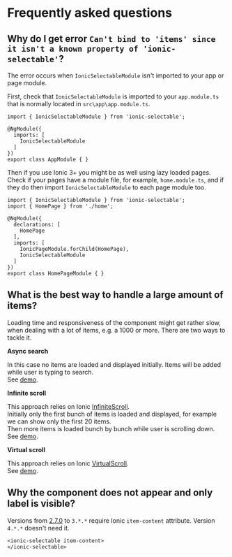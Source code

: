 # Frequently asked questions

## Why do I get error `Can't bind to 'items' since it isn't a known property of 'ionic-selectable'`?

The error occurs when `IonicSelectableModule` isn't imported to your app or page module.

First, check that `IonicSelectableModule` is imported to your `app.module.ts` that is normally located in `src\app\app.module.ts`.

```
import { IonicSelectableModule } from 'ionic-selectable';

@NgModule({
  imports: [
    IonicSelectableModule
  ]
})
export class AppModule { }
```

Then if you use Ionic 3+ you might be as well using lazy loaded pages. Check if your pages have a module file, for example, `home.module.ts`, and if they do then import `IonicSelectableModule` to each page module too.

```
import { IonicSelectableModule } from 'ionic-selectable';
import { HomePage } from './home';

@NgModule({
  declarations: [
    HomePage
  ],
  imports: [
    IonicPageModule.forChild(HomePage),
    IonicSelectableModule
  ]
})
export class HomePageModule { }
```

## What is the best way to handle a large amount of items?

Loading time and responsiveness of the component might get rather slow, when dealing with a lot of items, e.g. a 1000 or more.
There are two ways to tackle it.

**Async search**

In this case no items are loaded and displayed initially. Items will be added while user is typing to search.  
See [demo](/search-items-asynchronously).

**Infinite scroll**

This approach relies on Ionic [InfiniteScroll](https://ionicframework.com/docs/api/infinite-scroll).  
Initially only the first bunch of items is loaded and displayed, for example we can show only the first 20 items.  
Then more items is loaded bunch by bunch while user is scrolling down.  
See [demo](/infinite-scroll).

**Virtual scroll**

This approach relies on Ionic [VirtualScroll](https://ionicframework.com/docs/api/virtual-scroll).  
See [demo](/virtual-scroll).

## Why the component does not appear and only label is visible?

Versions from [2.7.0](https://github.com/eakoriakin/ionic-selectable/releases/tag/2.7.0) to `3.*.*` require Ionic `item-content` attribute.
Version `4.*.*` doesn't need it.

```
<ionic-selectable item-content>
</ionic-selectable>
```
